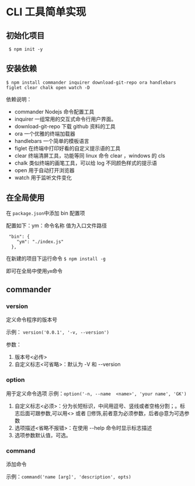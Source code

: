 # CLI 工具简单实现

## 初始化项目

` $ npm init -y`

## 安装依赖

`$ npm install commander inquirer download-git-repo ora handlebars figlet clear chalk open watch -D`

依赖说明：

- commander Nodejs 命令配置工具
- inquirer 一组常用的交互式命令行用户界面。
- download-git-repo 下载 github 资料的工具
- ora 一个优雅的终端加载器
- handlebars 一个简单的模板语言
- figlet 在终端中打印好看的自定义提示语的工具
- clear 终端清屏工具，功能等同 linux 命令 clear ，windows 的 cls
- chalk 类似终端的画笔工具，可以给 log 不同颜色样式的提示语
- open 用于自动打开浏览器
- watch 用于监听文件变化

## 在全局使用

在 `package.json`中添加 bin 配置项

配置如下：ym：命令名称 值为入口文件路径

```
 "bin": {
    "ym": "./index.js"
  },
```

在新建的项目下运行命令 `$ npm install -g`

即可在全局中使用`ym`命令

## commander

### version

定义命令程序的版本号 

示例：
```version('0.0.1', '-v, --version')```

参数：

1. 版本号<必传>
2. 自定义标志<可省略>：默认为 -V 和 --version

### option

用于定义命令选项
示例：```option('-n, --name  <name>', 'your name', 'GK')```

1. 自定义标志<必须>：分为长短标识，中间用逗号、竖线或者空格分割；。标志后面可跟参数,可以用<> 或者 []修饰,前者意为必须参数，后者@意为可选参数
2. 选项描述<省略不报错>：在使用 --help 命令时显示标志描述
3. 选项参数默认值，可选。

### command
添加命令

示例：```command('name [arg]', 'description', opts)```